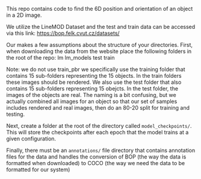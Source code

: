 This repo contains code to find the 6D position and orientation of an object in a 2D image.

We utilize the LineMOD Dataset and the test and train data can be accessed via this link:
https://bop.felk.cvut.cz/datasets/

Our makes a few assumptions about the structure of your directories.
First, when downloading the data from the website place the following folders in the root of the repo:
lm
lm_models
test
train

Note: we do not use train_pbr we specifically use the training folder that contains 15 sub-folders representing the 15 objects. In the train folders these images should be rendered. We also use the test folder that also contains 15 sub-folders representing 15 obejcts. In the test folder, the images of the objects are real. The naming is a bit confusing, but we actually combined all images for an object so that our set of samples includes rendered and real images, then do an 80-20 split for training and testing.

Next, create a folder at the root of the directory called `model_checkpoints/`. This will store the checkpoints after each epoch that the model trains at a given configuration.

Finally, there must be an `annotations/` file directory that contains annotation files for the data and handles the conversion of BOP (the way the data is formatted when downloaded) to COCO (the way we need the data to be formatted for our system)